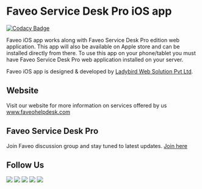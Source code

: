 Faveo Service Desk Pro iOS app
========

[![Codacy Badge](https://api.codacy.com/project/badge/Grade/bd7645d3e23f484db29a07599ca1ecf6)](https://www.codacy.com?utm_source=github.com&amp;utm_medium=referral&amp;utm_content=ladybirdweb/faveo-helpdesk-ios-pro&amp;utm_campaign=Badge_Grade)

Faveo iOS app works along with Faveo Service Desk Pro edition web application. This app will also be available on Apple store and can be installed directly from there. To use this app on your phone/tablet you must have Faveo Service Desk Pro web application installed on your server.

Faveo iOS app is designed & developed by <a href="http://www.ladybirdweb.com/" target="_blank">Ladybird Web Solution Pvt Ltd</a>.

Website
--------------------------
Visit our website for more information on services offered by us <a href="http://www.faveohelpdesk.com/" target="_blank">www.faveohelpdesk.com</a>

Faveo Service Desk Pro
--------------------------
Join Faveo discussion group and stay tuned to latest updates. 
<a href="https://www.linkedin.com/groups/8429668" target="_blank">Join here</a>


Follow Us
--------------------------
<a href="https://www.facebook.com/faveohelpdesk" ><img src="http://www.faveohelpdesk.com/wp-content/uploads/2016/12/fb.png" /></a> <a href="https://twitter.com/faveohelpdesk" ><img src="http://www.faveohelpdesk.com/wp-content/uploads/2016/12/twitter.png" /></a> <a href="https://www.linkedin.com/company/627599" ><img src="http://www.faveohelpdesk.com/wp-content/uploads/2016/12/linkedin.png" /></a> <a href="https://www.youtube.com/channel/UC-eqh-h241b1janp6sU7Iiw" ><img src="http://www.faveohelpdesk.com/wp-content/uploads/2016/12/youtube.png" /></a> <a href="https://plus.google.com/117596052965493985407" ><img src="http://www.faveohelpdesk.com/wp-content/uploads/2016/12/google.png" /></a>

